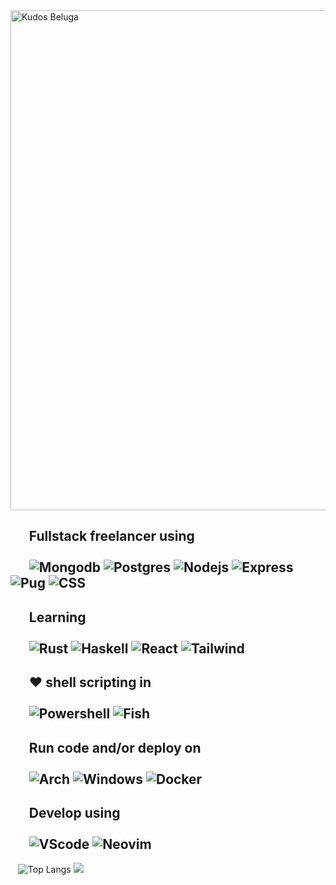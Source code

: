 <img src="https://user-images.githubusercontent.com/69732000/118876171-8e898a00-b8b2-11eb-9c8b-8330abd6f3b7.png" alt="Kudos Beluga" width="800"/>


## &nbsp;&nbsp;&nbsp;&nbsp;&nbsp;&nbsp;Fullstack freelancer using <br><br>&nbsp;&nbsp;&nbsp;&nbsp;&nbsp;&nbsp;![Mongodb](https://img.shields.io/badge/MongoDB-4EA94B?style=for-the-badge&logo=mongodb&logoColor=white) ![Postgres](https://img.shields.io/badge/PostgreSQL-316192?style=for-the-badge&logo=postgresql&logoColor=white) ![Nodejs](https://img.shields.io/badge/Node.js-43853D?style=for-the-badge&logo=node.js&logoColor=white) ![Express](https://img.shields.io/badge/Express.js-404D59?style=for-the-badge&logo=express&logoColor=white) ![Pug](https://img.shields.io/badge/pug-964B00?style=style-for-the-badge&logo=pug&logoColor=white) ![CSS](https://img.shields.io/badge/CSS3-1572B6?style=for-the-badge&logo=css3&logoColor=white)
## &nbsp;&nbsp;&nbsp;&nbsp;&nbsp;&nbsp;Learning <br><br>&nbsp;&nbsp;&nbsp;&nbsp;&nbsp;&nbsp;![Rust](https://img.shields.io/badge/Rust-000000?style=for-the-badge&logo=rust&logoColor=white) ![Haskell](https://img.shields.io/badge/Haskell-430098?style=for-the-badge&logo=haskell&logoColor=white) ![React](https://img.shields.io/badge/React-20232A?style=for-the-badge&logo=react&logoColor=61DAFB) ![Tailwind](https://img.shields.io/badge/Tailwind_CSS-38B2AC?style=for-the-badge&logo=tailwind-css&logoColor=white)
## &nbsp;&nbsp;&nbsp;&nbsp;&nbsp;&nbsp;❤️ shell scripting in <br><br>&nbsp;&nbsp;&nbsp;&nbsp;&nbsp;&nbsp;![Powershell](https://img.shields.io/badge/powershell-0081CB?style=for-the-badge&logo=powershell&logoColor=white) ![Fish](https://img.shields.io/badge/Fish-ED8B00?style=for-the-badge&logo=gnu-bash&logoColor=white)
## &nbsp;&nbsp;&nbsp;&nbsp;&nbsp;&nbsp;Run code and/or deploy on<br><br>&nbsp;&nbsp;&nbsp;&nbsp;&nbsp;&nbsp;![Arch](https://img.shields.io/badge/Arch_Linux-1793D1?style=for-the-badge&logo=arch-linux&logoColor=white) ![Windows](https://img.shields.io/badge/Windows%20Insider-0078D6?style=for-the-badge&logo=windows&logoColor=white) ![Docker](https://img.shields.io/badge/Docker-3498DB?style=for-the-badge&logo=docker&logoColor=white)
## &nbsp;&nbsp;&nbsp;&nbsp;&nbsp;&nbsp;Develop using<br><br>&nbsp;&nbsp;&nbsp;&nbsp;&nbsp;&nbsp;![VScode](https://img.shields.io/badge/VScode-0089D6?style=for-the-badge&logo=visual-studio-code&logoColor=white) ![Neovim](https://img.shields.io/badge/Neovim-006400?style=for-the-badge&logo=neovim&logoColor=white)

&nbsp;&nbsp;&nbsp;![Top Langs](https://github-readme-stats.vercel.app/api/top-langs/?username=kudostoy0u)
![](https://user-images.githubusercontent.com/69732000/118870932-ae1db400-b8ac-11eb-9c7b-953633f8ab2b.png)

